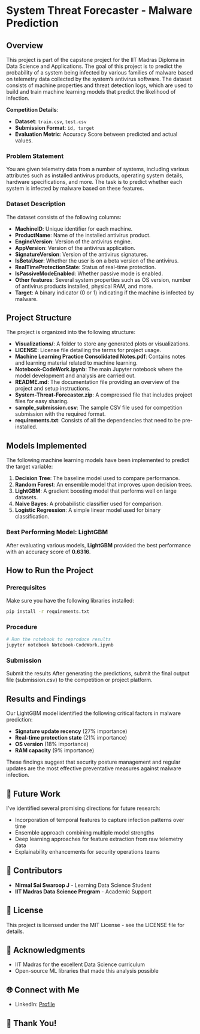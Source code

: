 # System Threat Forecaster - Malware Prediction

## Overview

This project is part of the capstone project for the IIT Madras Diploma in Data Science and Applications. The goal of this project is to predict the probability of a system being infected by various families of malware based on telemetry data collected by the system’s antivirus software. The dataset consists of machine properties and threat detection logs, which are used to build and train machine learning models that predict the likelihood of infection.

**Competition Details**:  
- **Dataset**: `train.csv`, `test.csv`  
- **Submission Format**: `id, target`  
- **Evaluation Metric**: Accuracy Score between predicted and actual values.

### Problem Statement

You are given telemetry data from a number of systems, including various attributes such as installed antivirus products, operating system details, hardware specifications, and more. The task is to predict whether each system is infected by malware based on these features.

### Dataset Description

The dataset consists of the following columns:

- **MachineID**: Unique identifier for each machine.
- **ProductName**: Name of the installed antivirus product.
- **EngineVersion**: Version of the antivirus engine.
- **AppVersion**: Version of the antivirus application.
- **SignatureVersion**: Version of the antivirus signatures.
- **IsBetaUser**: Whether the user is on a beta version of the antivirus.
- **RealTimeProtectionState**: Status of real-time protection.
- **IsPassiveModeEnabled**: Whether passive mode is enabled.
- **Other features**: Several system properties such as OS version, number of antivirus products installed, physical RAM, and more.
- **Target**: A binary indicator (0 or 1) indicating if the machine is infected by malware.

## Project Structure

The project is organized into the following structure:
- **Visualizations/**: A folder to store any generated plots or visualizations.
- **LICENSE**: License file detailing the terms for project usage.
- **Machine Learning Practice Consolidated Notes.pdf**: Contains notes and learning material related to machine learning.
- **Notebook-CodeWork.ipynb**: The main Jupyter notebook where the model development and analysis are carried out.
- **README.md**: The documentation file providing an overview of the project and setup instructions.
- **System-Threat-Forecaster.zip**: A compressed file that includes project files for easy sharing.
- **sample_submission.csv**: The sample CSV file used for competition submission with the required format.
- **requirements.txt**: Consists of all the dependencies that need to be pre-installed.

## Models Implemented

The following machine learning models have been implemented to predict the target variable:

1. **Decision Tree**: The baseline model used to compare performance.
2. **Random Forest**: An ensemble model that improves upon decision trees.
3. **LightGBM**: A gradient boosting model that performs well on large datasets.
4. **Naive Bayes**: A probabilistic classifier used for comparison.
5. **Logistic Regression**: A simple linear model used for binary classification.

### Best Performing Model: LightGBM

After evaluating various models, **LightGBM** provided the best performance with an accuracy score of **0.6316**.

## How to Run the Project

### Prerequisites

Make sure you have the following libraries installed:

```bash
pip install -r requirements.txt
```
### Procedure

```bash
# Run the notebook to reproduce results
jupyter notebook Notebook-CodeWork.ipynb
```
### Submission

Submit the results
After generating the predictions, submit the final output file (submission.csv) to the competition or project platform.

## Results and Findings

Our LightGBM model identified the following critical factors in malware prediction:

- **Signature update recency** (27% importance)
- **Real-time protection state** (21% importance)
- **OS version** (18% importance)
- **RAM capacity** (9% importance)

These findings suggest that security posture management and regular updates are the most effective preventative measures against malware infection.

## 🔮 Future Work

I've identified several promising directions for future research:

- Incorporation of temporal features to capture infection patterns over time
- Ensemble approach combining multiple model strengths
- Deep learning approaches for feature extraction from raw telemetry data
- Explainability enhancements for security operations teams

## 👥 Contributors

- **Nirmal Sai Swaroop J** - Learning Data Science Student
- **IIT Madras Data Science Program** - Academic Support

## 📄 License

This project is licensed under the MIT License - see the LICENSE file for details.

## 🙏 Acknowledgments

- IIT Madras for the excellent Data Science curriculum
- Open-source ML libraries that made this analysis possible

## 🌐 Connect with Me

- LinkedIn: [Profile](https://www.linkedin.com/in/nirmal-sai-swaroop-janapaneedi-4aa5632a7/)

## 💬 Thank You!


